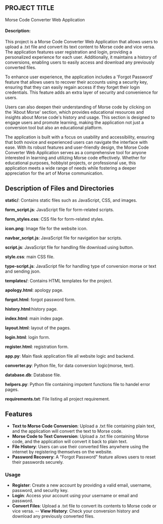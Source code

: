 ## PROJECT TITLE
Morse Code Converter Web Application

#### Description:
This project is a Morse Code Converter Web Application that allows users to upload a .txt file and convert its text content to Morse code and vice versa. The application features user registration and login, providing a personalized experience for each user. Additionally, it maintains a history of conversions, enabling users to easily access and download any previously converted files.

To enhance user experience, the application includes a 'Forgot Password' feature that allows users to recover their accounts using a security key, ensuring that they can easily regain access if they forget their login credentials. This feature adds an extra layer of security and convenience for users.

Users can also deepen their understanding of Morse code by clicking on the 'About Morse' section, which provides educational resources and insights about Morse code's history and usage. This section is designed to engage users and promote learning, making the application not just a conversion tool but also an educational platform.

The application is built with a focus on usability and accessibility, ensuring that both novice and experienced users can navigate the interface with ease. With its robust features and user-friendly design, the Morse Code Converter Web Application serves as a comprehensive tool for anyone interested in learning and utilizing Morse code effectively. Whether for educational purposes, hobbyist projects, or professional use, this application meets a wide range of needs while fostering a deeper appreciation for the art of Morse communication.


## Description of Files and Directories

**static/**: Contains static files such as JavaScript, CSS, and images.

**form_script.js**: JavaScript file for form-related scripts.

**form_styles.css**: CSS file for form-related styles.

**icon.png**: Image file for the website icon.

**navbar_script.js**: JavaScript file for navigation bar scripts.

**script.js**: JavaScript file for handling file download using button.

**style.css**: main CSS file.

**type-script.js**: JavaScript file for handling type of conversion morse or text and sending json.

**templates/**: Contains HTML templates for the project.

**apology.html**: apology page.

**forgot.html**: forgot password form.

**history.html**:history page.

**index.html**: main index page.

**layout.html**: layout of the pages.

**login.html**: login form.

**register.html**: registration form.

**app.py**: Main flask application file all website logic and backend.

**converter.py**: Python file, for data conversion logic(morse, text).

**database.db**: Database file.

**helpers.py**: Python file containing impotent functions file to handel error pages.

**requirements.txt**: File listing all project requirement.


## Features
- **Text to Morse Code Conversion**: Upload a .txt file containing plain text, and the application will convert the text to Morse code.
- **Morse Code to Text Conversion**: Upload a .txt file containing Morse code, and the application will convert it back to plain text.
- **File History**: Users can use their converted files anywhere using the internet by registering themselves on the website.
- **Password Recovery**: A "Forgot Password" feature allows users to reset their passwords securely.

### Usage

- **Register**: Create a new account by providing a valid email, username, password, and security key.
- **Login**: Access your account using your username or email and password.
- **Convert Files**: Upload a .txt file to convert its contents to Morse code or vice versa.
-- **View History**: Check your conversion history and download any previously converted files.
